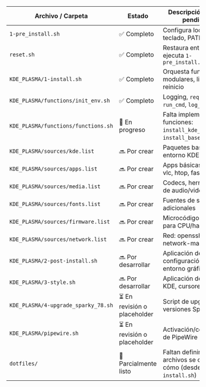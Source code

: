 | Archivo / Carpeta                   | Estado                      | Descripción / Tareas pendientes                                               |
| ----------------------------------- | --------------------------- | ----------------------------------------------------------------------------- |
| `1-pre_install.sh`                  | ✅ Completo                  | Configura locales, teclado, PATH, logging                                     |
| `reset.sh`                          | ✅ Completo                  | Restaura entorno y ejecuta `1-pre_install.sh`                                 |
| `KDE_PLASMA/1-install.sh`           | ✅ Completo                  | Orquesta funciones modulares, limpieza y reinicio                             |
| `KDE_PLASMA/functions/init_env.sh`  | ✅ Completo                  | Logging, `require_cmd`, `run_cmd`, `log_*`                                    |
| `KDE_PLASMA/functions/functions.sh` | 🔧 En progreso              | Falta implementar funciones: `install_kde_desktop`, `install_base_apps`, etc. |
| `KDE_PLASMA/sources/kde.list`       | 🔜 Por crear                | Paquetes base de entorno KDE Plasma                                           |
| `KDE_PLASMA/sources/apps.list`      | 🔜 Por crear                | Apps básicas: firefox, vlc, htop, fastfetch                                   |
| `KDE_PLASMA/sources/media.list`     | 🔜 Por crear                | Codecs, herramientas de audio/video                                           |
| `KDE_PLASMA/sources/fonts.list`     | 🔜 Por crear                | Fuentes de sistema adicionales                                                |
| `KDE_PLASMA/sources/firmware.list`  | 🔜 Por crear                | Microcódigos y firmware para CPU/hardware                                     |
| `KDE_PLASMA/sources/network.list`   | 🔜 Por crear                | Red: openssh, curl, network-manager                                           |
| `KDE_PLASMA/2-post-install.sh`      | 🔜 Por desarrollar          | Aplicación de dotfiles, configuración de entorno gráfico                      |
| `KDE_PLASMA/3-style.sh`             | 🔜 Por desarrollar          | Aplicación de temas KDE, cursores, iconos                                     |
| `KDE_PLASMA/4-upgrade_sparky_78.sh` | ⏳ En revisión o placeholder | Script de upgrade entre versiones Sparky                                      |
| `KDE_PLASMA/pipewire.sh`            | ⏳ En revisión o placeholder | Activación/configuración de PipeWire                                          |
| `dotfiles/`                         | 🔧 Parcialmente listo       | Faltan definir qué archivos se copian y cómo (desde `2-post-install.sh`)      |
